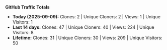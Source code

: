 
**GitHub Traffic Totals**

- **Today (2025-09-09):** Clones: 2 | Unique Cloners: 2 | Views: 1 | Unique Visitors: 1
- **Last 14 days:** Clones: 47 | Unique Cloners: 40 | Views: 224 | Unique Visitors: 8
- **Lifetime:** Clones: 31 | Unique Cloners: 30 | Views: 209 | Unique Visitors: 50
